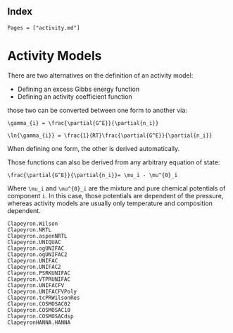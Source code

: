 ## Index

```@index
Pages = ["activity.md"]
```

# Activity Models

There are two alternatives on the definition of an activity model:

- Defining an excess Gibbs energy function
- Defining an activity coefficient function

those two can be converted between one form to another via:

``\gamma_{i} = \frac{\partial{G^E}}{\partial{n_i}}``

``\ln{\gamma_{i}} = \frac{1}{RT}\frac{\partial{G^E}}{\partial{n_i}}``

When defining one form, the other is derived automatically.

Those functions can also be derived from any arbitrary equation of state:

``\frac{\partial{G^E}}{\partial{n_i}}= \mu_i - \mu^{0}_i``

Where ``\mu_i`` and ``\mu^{0}_i`` are the mixture and pure chemical potentials of component ``i``.
In this case, those potentials are dependent of the pressure, whereas activity models are usually only temperature and composition dependent.

```@docs
Clapeyron.Wilson
Clapeyron.NRTL
Clapeyron.aspenNRTL
Clapeyron.UNIQUAC
Clapeyron.ogUNIFAC
Clapeyron.ogUNIFAC2
Clapeyron.UNIFAC
Clapeyron.UNIFAC2
Clapeyron.PSRKUNIFAC
Clapeyron.VTPRUNIFAC
Clapeyron.UNIFACFV
Clapeyron.UNIFACFVPoly
Clapeyron.tcPRWilsonRes
Clapeyron.COSMOSAC02
Clapeyron.COSMOSAC10
Clapeyron.COSMOSACdsp
ClapeyronHANNA.HANNA
```

